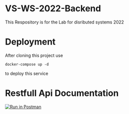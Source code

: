 # VS-WS-2022-Backend
This Respository is for the Lab for disributed systems 2022

# Deployment
After cloning this project use
```
docker-compose up -d
```
to deploy this service
# Restfull Api Documentation
[![Run in Postman](https://run.pstmn.io/button.svg)](https://app.getpostman.com/run-collection/19889561-b28541b5-d784-40c8-9a71-b4d2ad75db24?action=collection%2Ffork&collection-url=entityId%3D19889561-b28541b5-d784-40c8-9a71-b4d2ad75db24%26entityType%3Dcollection%26workspaceId%3D0e3fe4b7-26d3-4205-905d-6d5dc6603390)
